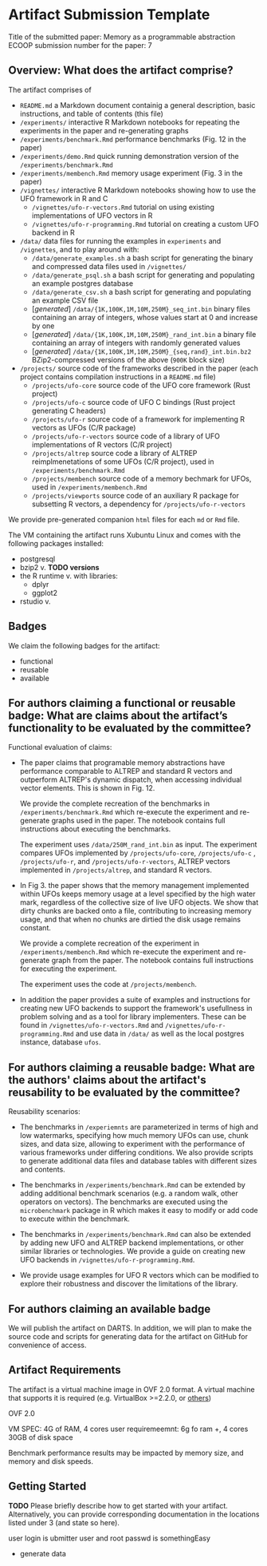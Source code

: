 # Artifact Submission Template

Title of the submitted paper: Memory as a programmable abstraction
ECOOP submission number for the paper: 7

## Overview: What does the artifact comprise?

The artifact comprises of 
* `README.md`                           a Markdown document containig a general description, basic instructions, and table of contents (this file)
* `/experiments/`                       interactive R Markdown notebooks for repeating the experiments in the paper and re-generating graphs
* `/experiments/benchmark.Rmd`          performance benchmarks (Fig. 12 in the paper)
* `/experiments/demo.Rmd`               quick running demonstration version of the `/experiments/benchmark.Rmd`
* `/experiments/membench.Rmd`           memory usage experiment (Fig. 3 in the paper)
* `/vignettes/`                         interactive R Markdown notebooks showing how to use the UFO framework in R and C
  * `/vignettes/ufo-r-vectors.Rmd`      tutorial on using existing implementations of UFO vectors in R
  * `/vignettes/ufo-r-programming.Rmd`  tutorial on creating a custom UFO backend in R
* `/data/`                              data files for running the examples in `experiments` and `/vignettes`, and to play around with:
  * `/data/generate_examples.sh`        a bash script for generating the binary and compressed data files used in `/vignettes/`
  * `/data/generate_psql.sh`            a bash script for generating and populating an example postgres database
  * `/data/generate_csv.sh`             a bash script for generating and populating an example CSV file
  * [*generated*] `/data/{1K,100K,1M,10M,250M}_seq_int.bin`            binary files containing an array of integers, whose values start at 0 and increase by one
  * [*generated*] `/data/{1K,100K,1M,10M,250M}_rand_int.bin`           a binary file containing an array of integers with randomly generated values
  * [*generated*] `/data/{1K,100K,1M,10M,250M}_{seq,rand}_int.bin.bz2` BZip2-compressed versions of the above (`900K` block size)
* `/projects/`                          source code of the frameworks described in the paper (each project contains compilation instructions in a `README.md` file)
  * `/projects/ufo-core`                source code of the UFO core framework (Rust project)
  * `/projects/ufo-c`                   source code of UFO C bindings (Rust project generating C headers)
  * `/projects/ufo-r`                   source code of a framework for implementing R vectors as UFOs (C/R package)
  * `/projects/ufo-r-vectors`           source code of a library of UFO implementations of R vectors (C/R project)
  * `/projects/altrep`                  source code a library of ALTREP reimplmenetations of some UFOs (C/R project), used in `/experiments/benchmark.Rmd`
  * `/projects/membench`                source code of a memory bechmark for UFOs, used in `/experiments/membench.Rmd`
  * `/projects/viewports`               source code of an auxiliary R package for subsetting R vectors, a dependency for `/projects/ufo-r-vectors`

We provide pre-generated companion `html` files for each `md` or `Rmd` file.

The VM containing the artifact runs Xubuntu Linux and comes with the following
packages installed:
* postgresql 
* bzip2 v. **TODO versions**
* the R runtime v. with libraries:
  * dplyr
  * ggplot2
* rstudio v.

## Badges

We claim the following badges for the artifact:
* functional
* reusable
* available

## For authors claiming a functional or reusable badge: What are claims about the artifact’s functionality to be evaluated by the committee?

Functional evaluation of claims:

* The paper claims that programable memory abstractions have performance
  comparable to ALTREP and standard R vectors and outperform ALTREP's dynamic
  dispatch, when accessing individual vector elements. This is shown in Fig. 12.

  We provide the complete recreation of the benchmarks in
  `/experiments/benchmark.Rmd` which re-execute the experiment and re-generate
  graphs used in the paper. The notebook contains full instructions about
  executing the benchmarks. 
  
  The experiment uses `/data/250M_rand_int.bin` as input. The experiment
  compares UFOs implemented by `/projects/ufo-core`, `/projects/ufo-c` ,
  `/projects/ufo-r`, and `/projects/ufo-r-vectors`, ALTREP vectors implemented
  in `/projects/altrep`, and standard R vectors.

* In Fig 3. the paper shows that the memory management implemented within UFOs
  keeps memory usage at a level specified by the high water mark, regardless of
  the collective size of live UFO objects. We show that dirty chunks are backed
  onto a file, contributing to increasing memory usage, and that when no chunks
  are dirtied the disk usage remains constant.

  We provide a complete recreation of the experiment in
  `/experiments/membench.Rmd` which re-execute the experiment and re-generate
  graph from the paper. The notebook contains full instructions for executing
  the experiment.

  The experiment uses the code at `/projects/membench`.

* In addition the paper provides a suite of examples and instructions for
  creating new UFO backends to support the framework's usefullness in problem
  solving and as a tool for library implementers. These can be found in
  `/vignettes/ufo-r-vectors.Rmd` and `/vignettes/ufo-r-programming.Rmd` and use
  data in `/data/` as well as the local postgres instance, database `ufos`.

## For authors claiming a reusable badge: What are the authors' claims about the artifact's reusability to be evaluated by the committee?

Reusability scenarios:

* The benchmarks in `/experiemnts` are parameterized in terms of high and low
  watermarks, specifying how much memory UFOs can use, chunk sizes, and data
  size, allowing to experiment with the performance of various frameworks under
  differing conditions. We also provide scripts to generate additional data
  files and database tables with different sizes and contents.

* The benchmarks in `/experiments/benchmark.Rmd` can be extended by adding
  additional benchmark scenarios (e.g. a random walk, other operators on
  vectors). The benchmarks are executed using the `microbenchmark` package in R
  which makes it easy to modify or add code to execute within the benchmark.

* The benchmarks in `/experiments/benchmark.Rmd` can also be extended by adding
  new UFO and ALTREP backend implementations, or other similar libraries or
  technologies. We provide a guide on creating new UFO backends in
  `/vignettes/ufo-r-programming.Rmd`.

* We provide usage examples for UFO R vectors which can be modified to explore
  their robustness and discover the limitations of the library.

## For authors claiming an available badge

We will publish the artifact on DARTS. In addition, we will plan to make the
source code and scripts for generating data for the artifact on GitHub for
convenience of access.

## Artifact Requirements

The artifact is a virtual machine image in OVF 2.0 format. A virtual machine that supports it is required (e.g. VirtualBox >=2.2.0, or [others](https://en.wikipedia.org/wiki/Open_Virtualization_Format))

OVF 2.0

VM SPEC: 4G of RAM, 4 cores
user requiremeemnt: 6g fo ram +, 4 cores
30GB of disk space

Benchmark performance results may be impacted by memory size, and memory and
disk speeds. 

## Getting Started

**TODO**
Please briefly describe how to get started with your artifact.
Alternatively, you can provide corresponding documentation in the locations listed under 3 (and state so here).

user login is ubmitter
user and root passwd is somethingEasy

- generate data
